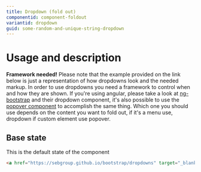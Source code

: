 ```yaml
---
title: Dropdown (fold out)
componentid: component-foldout
variantid: dropdown
guid: some-random-and-unique-string-dropdown
---
```

# Usage and description
**Framework needed!** Please note that the example provided on the link below is just a representation of how dropdowns look and the needed markup. In order to use dropdowns you need a framework to control when and how they are shown. If you're using angular, please take a look at [ng-bootstrap](https://ng-bootstrap.github.io/#/components/dropdowns/examples) and their dropdown component, it's also possible to use the [popover component](https://ng-bootstrap.github.io/#/components/popover/examples) to accomplish the same thing. Which one you should use depends on the content you want to fold out, if it's a menu use, dropdown if custom element use popover.

## Base state
This is the default state of the component
```html
<a href="https://sebgroup.github.io/bootstrap/dropdowns" target="_blank">Show live example</a>
```
